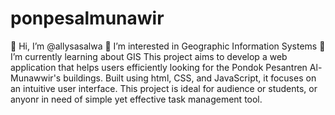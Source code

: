 # ponpesalmunawir

👋 Hi, I’m @allysasalwa
👀 I’m interested in Geographic Information Systems
🌱 I’m currently learning about GIS
This project aims to develop a web application that helps users efficiently looking for the Pondok Pesantren Al-Munawwir's buildings. Built using html, CSS, and JavaScript, it focuses on an intuitive user interface. This project is ideal for audience or students, or anyonr in need of simple yet effective task management tool.
